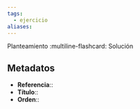 ```yaml
---
tags:
  - ejercicio
aliases:
---
```

Planteamiento
:multiline-flashcard:
Solución

## Metadatos
- **Referencia**::
- **Título**::
- **Orden**::
